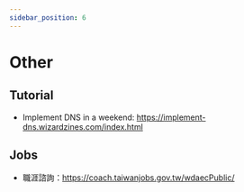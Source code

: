 ```yaml
---
sidebar_position: 6
---
```

# Other

## Tutorial
- Implement DNS in a weekend: https://implement-dns.wizardzines.com/index.html

## Jobs
- 職涯諮詢：https://coach.taiwanjobs.gov.tw/wdaecPublic/
